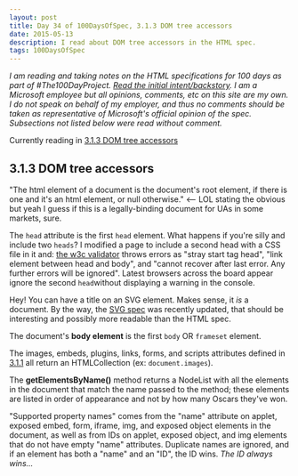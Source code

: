 ```yaml
---
layout: post
title: Day 34 of 100DaysOfSpec, 3.1.3 DOM tree accessors
date: 2015-05-13
description: I read about DOM tree accessors in the HTML spec.
tags: 100DaysOfSpec
---
```


*I am reading and taking notes on the HTML specifications for 100 days as part of #The100DayProject. [Read the initial intent/backstory](http://melanie-richards.com/blog/100-day-project). I am a Microsoft employee but all opinions, comments, etc on this site are my own. I do not speak on behalf of my employer, and thus no comments should be taken as representative of Microsoft's official opinion of the spec. Subsections not listed below were read without comment.*

Currently reading in [3.1.3 DOM tree accessors](http://www.w3.org/TR/html5/dom.html#dom-tree-accessors)

## 3.1.3 DOM tree accessors

"The html element of a document is the document's root element, if there is one and it's an html element, or null otherwise." <— LOL stating the obvious but yeah I guess if this is a legally-binding document for UAs in some markets, sure.

The `head` attribute is the first `head` element. What happens if you're silly and include two `heads`? I modified a page to include a second head with a CSS file in it and: [the w3c validator](http://validator.w3.org/check) throws errors as "stray start tag head", "link element between head and body", and "cannot recover after last error. Any further errors will be ignored". Latest browsers across the board appear ignore the second `head`without displaying a warning in the console.

Hey! You can have a title on an SVG element. Makes sense, it *is* a document. By the way, the [SVG spec](https://svgwg.org/svg2-draft/) was recently updated, that should be interesting and possibly more readable than the HTML spec.

The document's **body element** is the first `body` OR `frameset` element.

The images, embeds, plugins, links, forms, and scripts attributes defined in [3.1.1](http://www.w3.org/TR/html5/dom.html#the-document-object) all return an HTMLCollection (ex: `document.images`).

The **getElementsByName()** method returns a NodeList with all the elements in the document that match the name passed to the method; these elements are listed in order of appearance and not by how many Oscars they've won.

"Supported property names" comes from the "name" attribute on applet, exposed embed, form, iframe, img, and exposed object elements in the document, as well as from IDs on applet, exposed object, and img elements that do not have empty "name" attributes. Duplicate names are ignored, and if an element has both a "name" and an "ID", the ID wins. *The ID always wins...*